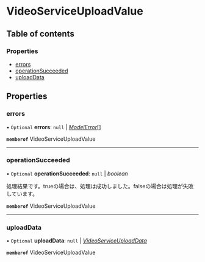 # VideoServiceUploadValue


## Table of contents

### Properties

- [errors](videoserviceuploadvalue.md#errors)
- [operationSucceeded](videoserviceuploadvalue.md#operationsucceeded)
- [uploadData](videoserviceuploadvalue.md#uploaddata)

## Properties

### errors

• `Optional` **errors**: ``null`` \| [*ModelError*](modelerror.md)[]

**`memberof`** VideoServiceUploadValue

___

### operationSucceeded

• `Optional` **operationSucceeded**: ``null`` \| *boolean*

<div lang=\"ja\">処理結果です。trueの場合は、処理は成功しました。falseの場合は処理が失敗しています。</div> 

**`memberof`** VideoServiceUploadValue

___

### uploadData

• `Optional` **uploadData**: ``null`` \| [*VideoServiceUploadData*](videoserviceuploaddata.md)

**`memberof`** VideoServiceUploadValue
